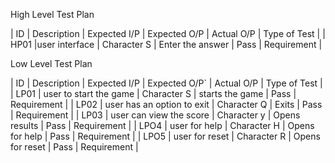 High Level Test Plan

  | ID	  | Description	    | Expected I/P	 |   Expected O/P     |	 Actual O/P	|  Type of Test |
  | HP01  |user interface	| Character S	 |   Enter the answer |      Pass   |   Requirement |


Low Level Test Plan

  | ID	 |     Description	            |  Expected I/P |	Expected O/P`	   |  Actual O/P |	Type of Test |
  | LP01 |  user to start the game      | 	Character S	|  starts the game     |	Pass	 |  Requirement  |
  | LP02 |	user has an option to exit	|   Character Q	|   Exits	           |  Pass	     |  Requirement  |
  | LP03 |	user can view the score     |	Character y	|  Opens results	   |  Pass	     |  Requirement  |
  | LPO4 |  user for help               |   Character H |  Opens for help      |  Pass       |  Requirement  |
  | LPO5 |  user for reset              |   Character R |  Opens for reset     |  Pass       |  Requirement  |